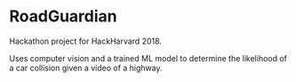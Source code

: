# RoadGuardian
Hackathon project for HackHarvard 2018.

Uses computer vision and a trained ML model to determine the likelihood of a car collision given a video of a highway.
